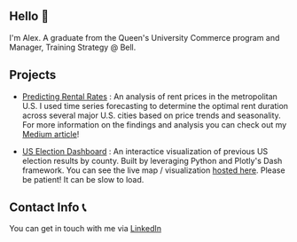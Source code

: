 ## Hello :wave:

I'm Alex. A graduate from the Queen's University Commerce program and Manager, Training Strategy @ Bell. 

## Projects

* [Predicting Rental Rates](https://github.com/alexkruczkowski/Rental-Rates-Analysis) : An analysis of rent prices in the metropolitan U.S. I used time series forecasting to determine the optimal rent duration across several major U.S. cities based on price trends and seasonality. For more information on the findings and analysis you can check out my [Medium article](https://medium.com/@kruczkowski.ak/how-to-predict-rent-prices-f267db4569d0)!

* [US Election Dashboard](https://github.com/alexkruczkowski/USElectionVisual) : An interactice visualization of previous US election results by county. Built by leveraging Python and Plotly's Dash framework. You can see the live map / visualization [hosted here](https://alexk-dash-app.herokuapp.com/). Please be patient! It can be slow to load.  

## Contact Info :telephone_receiver:

You can get in touch with me via [LinkedIn](https://www.linkedin.com/in/akruczkowski/)
